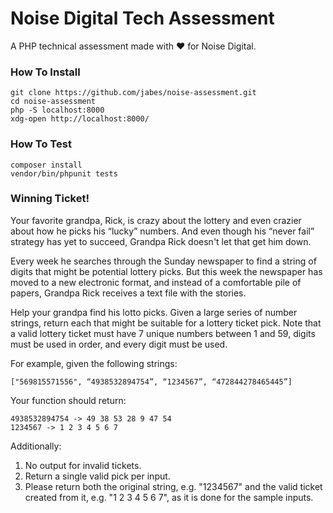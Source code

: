 # Noise Digital Tech Assessment

A PHP technical assessment made with ❤ for Noise Digital.

### How To Install

```
git clone https://github.com/jabes/noise-assessment.git
cd noise-assessment
php -S localhost:8000
xdg-open http://localhost:8000/
```

### How To Test

```
composer install
vendor/bin/phpunit tests
```

### Winning Ticket!

Your favorite grandpa, Rick, is crazy about the lottery and even crazier about how he picks his “lucky” numbers. And even though his “never fail” strategy has yet to succeed, Grandpa Rick doesn't let that get him down.

Every week he searches through the Sunday newspaper to find a string of digits that might be potential lottery picks. But this week the newspaper has moved to a new electronic format, and instead of a comfortable pile of papers, Grandpa Rick receives a text file with the stories.

Help your grandpa find his lotto picks. Given a large series of number strings, return each that might be suitable for a lottery ticket pick. Note that a valid lottery ticket must have 7 unique numbers between 1 and 59, digits must be used in order, and every digit must be used.

For example, given the following strings:

```
["569815571556", “4938532894754”, “1234567”, “472844278465445”]
```

Your function should return:

```
4938532894754 -> 49 38 53 28 9 47 54
1234567 -> 1 2 3 4 5 6 7
```

Additionally:

1) No output for invalid tickets.
2) Return a single valid pick per input.
3) Please return both the original string, e.g. "1234567" and the valid ticket created from it, e.g. "1 2 3 4 5 6 7", as it is done for the sample inputs.
